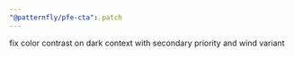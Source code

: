 ```yaml
---
"@patternfly/pfe-cta": patch
---
```


fix color contrast on dark context with secondary priority and wind variant
